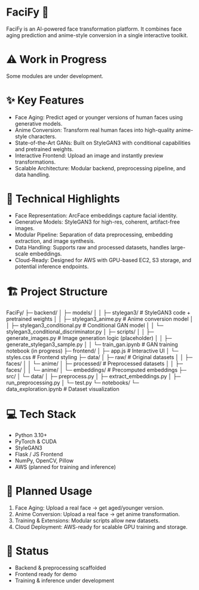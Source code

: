 # FaciFy 🚀

FaciFy is an AI-powered face transformation platform. It combines face aging prediction and anime-style conversion in a single interactive toolkit.

# ⚠️ Work in Progress
Some modules are under development.

# ✨ Key Features
- Face Aging: Predict aged or younger versions of human faces using generative models.
- Anime Conversion: Transform real human faces into high-quality anime-style characters.
- State-of-the-Art GANs: Built on StyleGAN3 with conditional capabilities and pretrained weights.
- Interactive Frontend: Upload an image and instantly preview transformations.
- Scalable Architecture: Modular backend, preprocessing pipeline, and data handling.

# 🚀 Technical Highlights
- Face Representation: ArcFace embeddings capture facial identity.
- Generative Models: StyleGAN3 for high-res, coherent, artifact-free images.
- Modular Pipeline: Separation of data preprocessing, embedding extraction, and image synthesis.
- Data Handling: Supports raw and processed datasets, handles large-scale embeddings.
- Cloud-Ready: Designed for AWS with GPU-based EC2, S3 storage, and potential inference endpoints.

# 🏗 Project Structure
FaciFy/
├─ backend/
│  ├─ models/
│  │  ├─ stylegan3/                     # StyleGAN3 code + pretrained weights
│  │  ├─ stylegan3_anime.py             # Anime conversion model
│  │  ├─ stylegan3_conditional.py       # Conditional GAN model
│  │  └─ stylegan3_conditional_discriminator.py
│  ├─ scripts/
│  │  ├─ generate_images.py             # Image generation logic (placeholder)
│  │  ├─ generate_stylegan3_sample.py
│  │  └─ train_gan.ipynb                # GAN training notebook (in progress)
├─ frontend/
│  ├─ app.js                             # Interactive UI
│  └─ styles.css                         # Frontend styling
├─ data/
│  ├─ raw/                               # Original datasets
│  │  ├─ faces/
│  │  └─ anime/
│  ├─ processed/                         # Preprocessed datasets
│  │  ├─ faces/
│  │  └─ anime/
│  └─ embeddings/                        # Precomputed embeddings
├─ src/
│  └─ data/
│     ├─ preprocess.py
│     ├─ extract_embeddings.py
│     ├─ run_preprocessing.py
│     └─ test.py
└─ notebooks/
   └─ data_exploration.ipynb             # Dataset visualization

# 💻 Tech Stack
- Python 3.10+
- PyTorch & CUDA
- StyleGAN3
- Flask / JS Frontend
- NumPy, OpenCV, Pillow
- AWS (planned for training and inference)

# 🚀 Planned Usage
1. Face Aging: Upload a real face → get aged/younger version.
2. Anime Conversion: Upload a real face → get anime transformation.
3. Training & Extensions: Modular scripts allow new datasets.
4. Cloud Deployment: AWS-ready for scalable GPU training and storage.

# 📌 Status
- Backend & preprocessing scaffolded
- Frontend ready for demo
- Training & inference under development
